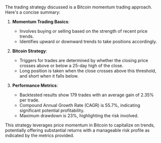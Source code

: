 The trading strategy discussed is a Bitcoin momentum trading approach. Here's a concise summary:

1. **Momentum Trading Basics**: 
   - Involves buying or selling based on the strength of recent price trends.
   - Identifies upward or downward trends to take positions accordingly.

2. **Bitcoin Strategy**:
   - Triggers for trades are determined by whether the closing price crosses above or below a 25-day high of the close.
   - Long position is taken when the close crosses above this threshold, and short when it falls below.

3. **Performance Metrics**:
   - Backtested results show 179 trades with an average gain of 2.35% per trade.
   - Compound Annual Growth Rate (CAGR) is 55.7%, indicating significant potential profitability.
   - Maximum drawdown is 23%, highlighting the risk involved.

This strategy leverages price momentum in Bitcoin to capitalize on trends, potentially offering substantial returns with a manageable risk profile as indicated by the metrics provided.
